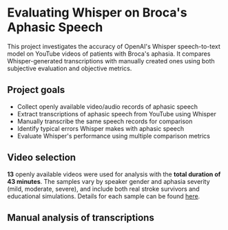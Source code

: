 #  Evaluating Whisper on Broca's Aphasic Speech
This project investigates the accuracy of OpenAI's Whisper speech-to-text model on YouTube videos of patients with Broca's aphasia. It compares Whisper-generated transcriptions with manually created ones using both subjective evaluation and objective metrics.

## Project goals
- Collect openly available video/audio records of aphasic speech
- Extract transcriptions of aphasic speech from YouTube using Whisper
- Manually transcribe the same speech records for comparison
- Identify typical errors Whisper makes with aphasic speech
- Evaluate Whisper's performance using multiple comparison metrics

## Video selection
**13** openly available videos were used for analysis with the **total duration of 43 minutes**. The samples vary by speaker gender and aphasia severity (mild, moderate, severe), and include both real stroke survivors and educational simulations. Details for each sample can be found [here](data/selected_videos/selected_videos.md).

## Manual analysis of transcriptions